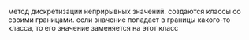 метод дискретизации неприрывных значений. 
создаются классы со своими границами. если значение попадает в границы какого-то класса, то его значение заменяется на этот класс